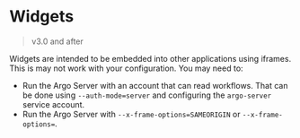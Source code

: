 # Widgets

> v3.0 and after

Widgets are intended to be embedded into other applications using iframes. This is may not work with your configuration. You may need to:

* Run the Argo Server with an account that can read workflows. That can be done using `--auth-mode=server` and configuring the `argo-server` service account.
* Run the Argo Server with `--x-frame-options=SAMEORIGIN` or `--x-frame-options=`.
